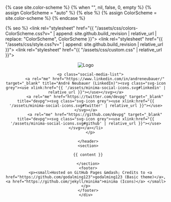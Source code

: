 {% case site.color-scheme %}
  {% when "", nil, false, 0, empty %}
    {% assign ColorScheme = "auto" %}
  {% else %}
    {% assign ColorScheme = site.color-scheme %}
{% endcase %}

<!DOCTYPE html>
<html lang="{{ site.lang | default: "en-US" }}">
  <head>
    <meta charset="UTF-8">
    <meta http-equiv="X-UA-Compatible" content="IE=edge">
    <meta name="viewport" content="width=device-width, initial-scale=1">

{% seo %}
    <link rel="stylesheet" href="{{ "/assets/css/colors-ColorScheme.css?v=" | append: site.github.build_revision | relative_url | replace: "ColorScheme", ColorScheme }}">
    <link rel="stylesheet" href="{{ "/assets/css/style.css?v="              | append: site.github.build_revision | relative_url }}">
    <link rel="stylesheet" href="{{ "/assets/css/custom.css" | relative_url }}">
    <!--[if lt IE 9]>
    <script src="https://cdnjs.cloudflare.com/ajax/libs/html5shiv/3.7.3/html5shiv.min.js"></script>
    <![endif]-->
  </head>
  <body>
    <div class="wrapper">
      <header>
        <p><img src="{{site.logo | relative_url}}" alt="Logo" /></p>

        <p class="social-media-list">
            <a rel="me" href="https://www.linkedin.com/in/andreneubauer/" target="_blank" title="André Neubauer (LinkedIn)"><svg class="svg-icon grey"><use xlink:href="{{ '/assets/minima-social-icons.svg#linkedin' | relative_url }}"></use></svg></a>
            <a rel="me" href="https://twitter.com/devpg" target="_blank" title="devpg"><svg class="svg-icon grey"><use xlink:href="{{ '/assets/minima-social-icons.svg#twitter' | relative_url }}"></use></svg></a>
            <a rel="me" href="https://github.com/devpg" target="_blank" title="devpg"><svg class="svg-icon grey"><use xlink:href="{{ '/assets/minima-social-icons.svg#github' | relative_url }}"></use></svg></a></li>
        </p>

      </header>
      <section>

      {{ content }}

      </section>
      <footer>
        <p><small>Hosted on GitHub Pages &mdash; Credits to <a href="https://github.com/godalming123">godalming123 (Basic theme)</a>, <a href="https://github.com/jekyll/minima">minima (Icons)</a> </small></p>
      </footer>
    </div>
  </body>
</html>